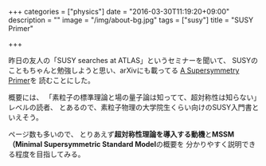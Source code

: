 +++
categories = ["physics"]
date = "2016-03-30T11:19:20+09:00"
description = ""
image = "/img/about-bg.jpg"
tags = ["susy"]
title = "SUSY Primer"

+++

昨日の友人の「SUSY searches at ATLAS」というセミナーを聞いて、
SUSYのこともちゃんと勉強しようと思い、arXivにも載ってる
[A Supersymmetry Primer](http://arxiv.org/abs/hep-ph/9709356 )を
読むことにした。

概要には、
「素粒子の標準理論と場の量子論は知ってて、超対称性は知らない」レベルの読者、
とあるので、素粒子物理の大学院生くらい向けのSUSY入門書といえそう。

ページ数も多いので、
とりあえず**超対称性理論を導入する動機**と**MSSM（Minimal Supersymmetric Standard Model**の概要を
分かりやすく説明できる程度を目指してみる。
